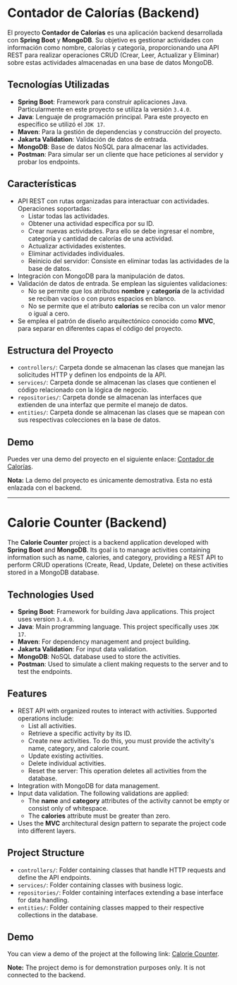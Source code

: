 # Contador de Calorías (Backend)

El proyecto **Contador de Calorías** es una aplicación backend desarrollada con **Spring Boot** y **MongoDB**. Su objetivo es gestionar actividades con información como nombre, calorías y categoría, proporcionando una API REST para realizar operaciones CRUD (Crear, Leer, Actualizar y Eliminar) sobre estas actividades almacenadas en una base de datos MongoDB.

## Tecnologías Utilizadas

- **Spring Boot**: Framework para construir aplicaciones Java. Particularmente en este proyecto se utiliza la versión `3.4.0`.
- **Java**: Lenguaje de programación principal. Para este proyecto en específico se utilizó el `JDK 17`.
- **Maven**: Para la gestión de dependencias y construcción del proyecto.
- **Jakarta Validation**: Validación de datos de entrada.
- **MongoDB**: Base de datos NoSQL para almacenar las actividades.
- **Postman**: Para simular ser un cliente que hace peticiones al servidor y probar los endpoints.

## Características 

- API REST con rutas organizadas para interactuar con actividades. Operaciones soportadas:
    - Listar todas las actividades.
    - Obtener una actividad específica por su ID.
    - Crear nuevas actividades. Para ello se debe ingresar el nombre, categoría y cantidad de calorías de una actividad.
    - Actualizar actividades existentes.
    - Eliminar actividades individuales.
    - Reinicio del servidor: Consiste en eliminar todas las actividades de la base de datos.
- Integración con MongoDB para la manipulación de datos.
- Validación de datos de entrada. Se emplean las siguientes validaciones:
    - No se permite que los atributos **nombre** y **categoría** de la actividad se reciban vacíos o con puros espacios en blanco.
    - No se permite que el atributo **calorías** se reciba con un valor menor o igual a cero.
- Se emplea el patrón de diseño arquitectónico conocido como **MVC**, para separar en diferentes capas el código del proyecto.

## Estructura del Proyecto

- `controllers/`: Carpeta donde se almacenan las clases que manejan las solicitudes HTTP y definen los endpoints de la API.
- `services/`: Carpeta donde se almacenan las clases que contienen el código relacionado con la lógica de negocio.
- `repositories/`: Carpeta donde se almacenan las interfaces que extienden de una interfaz que permite el manejo de datos.
- `entities/`: Carpeta donde se almacenan las clases que se mapean con sus respectivas colecciones en la base de datos.

## Demo

Puedes ver una demo del proyecto en el siguiente enlace: [Contador de Calorías](https://deft-kataifi-58f6e5.netlify.app/).

**Nota:** La demo del proyecto es únicamente demostrativa. Esta no está enlazada con el backend.

----

# Calorie Counter (Backend)

The **Calorie Counter** project is a backend application developed with **Spring Boot** and **MongoDB**. Its goal is to manage activities containing information such as name, calories, and category, providing a REST API to perform CRUD operations (Create, Read, Update, Delete) on these activities stored in a MongoDB database.

## Technologies Used

- **Spring Boot**: Framework for building Java applications. This project uses version `3.4.0`.
- **Java**: Main programming language. This project specifically uses `JDK 17`.
- **Maven**: For dependency management and project building.
- **Jakarta Validation**: For input data validation.
- **MongoDB**: NoSQL database used to store the activities.
- **Postman**: Used to simulate a client making requests to the server and to test the endpoints.

## Features 

- REST API with organized routes to interact with activities. Supported operations include:
    - List all activities.
    - Retrieve a specific activity by its ID.
    - Create new activities. To do this, you must provide the activity's name, category, and calorie count.
    - Update existing activities.
    - Delete individual activities.
    - Reset the server: This operation deletes all activities from the database.
- Integration with MongoDB for data management.
- Input data validation. The following validations are applied:
    - The **name** and **category** attributes of the activity cannot be empty or consist only of whitespace.
    - The **calories** attribute must be greater than zero.
- Uses the **MVC** architectural design pattern to separate the project code into different layers.

## Project Structure

- `controllers/`: Folder containing classes that handle HTTP requests and define the API endpoints.
- `services/`: Folder containing classes with business logic.
- `repositories/`: Folder containing interfaces extending a base interface for data handling.
- `entities/`: Folder containing classes mapped to their respective collections in the database.

## Demo

You can view a demo of the project at the following link: [Calorie Counter](https://deft-kataifi-58f6e5.netlify.app/).

**Note:** The project demo is for demonstration purposes only. It is not connected to the backend.
